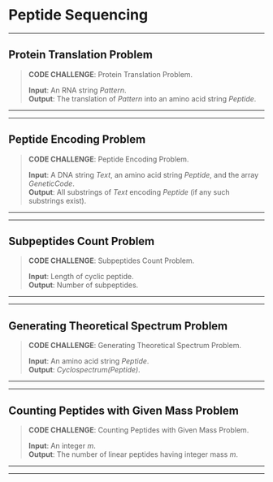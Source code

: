 # Peptide Sequencing
***

## Protein Translation Problem

> __CODE CHALLENGE__: Protein Translation Problem.
>
> __Input__: An RNA string _Pattern_.  
> __Output__: The translation of _Pattern_ into an amino acid string _Peptide_.
***
***

## Peptide Encoding Problem

> __CODE CHALLENGE__: Peptide Encoding Problem.
>
> __Input__: A DNA string _Text_, an amino acid string _Peptide_, and the array _GeneticCode_.  
> __Output__: All substrings of _Text_ encoding _Peptide_ (if any such substrings exist).
***
***

## Subpeptides Count Problem

> __CODE CHALLENGE__: Subpeptides Count Problem.
>
> __Input__: Length of cyclic peptide.  
> __Output__: Number of subpeptides.
***
***

## Generating Theoretical Spectrum Problem

> __CODE CHALLENGE__: Generating Theoretical Spectrum Problem.
>
> __Input__: An amino acid string _Peptide_.  
> __Output__: _Cyclospectrum(Peptide)_.
***
***

## Counting Peptides with Given Mass Problem

> __CODE CHALLENGE__: Counting Peptides with Given Mass Problem.
>
> __Input__: An integer _m_.  
> __Output__: The number of linear peptides having integer mass _m_.
***
***
